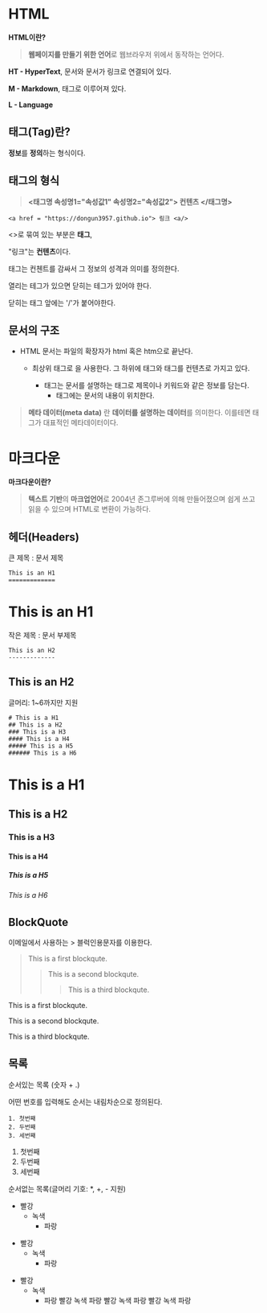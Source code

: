 # HTML

**HTML이란?**

> **웹페이지를 만들기 위한 언어**로 웹브라우저 위에서 동작하는 언어다.

**HT - HyperText**, 문서와 문서가 링크로 연결되어 있다.

**M - Markdown**, 태그로 이루어져 있다.

**L - Language**

## 태그(Tag)란?

**정보**를 **정의**하는 형식이다.

## 태그의 형식

> **<태그명 속성명1="속성값1" 속성명2="속성값2"> 컨텐츠 </태그명>**

```
<a href = "https://dongun3957.github.io"> 링크 <a/>
```

<>로 묶여 있는 부분은 **태그**,

"링크"는 **컨텐츠**이다.

태그는 컨첸트를 감싸서 그 정보의 성격과 의미를 정의한다.

열리는 테그가 있으면 닫히는 테그가 있어야 한다.

닫히는 태그 앞에는 '/'가 붙어야한다.

## 문서의 구조

* HTML 문서는 파일의 확장자가 html 혹은 htm으로 끝난다.

    * 최상위 태그로 <html>을 사용한다. 그 하위에 <head> 태그와 <body> 태그를 컨텐츠로 가지고 있다.
    
        * <head> 태그는 문서를 설명하는 태그로 제목이나 키워드와 같은 정보를 담는다.
    
            * <body> 태그에는 문서의 내용이 위치한다.

> **메타 데이터(meta data)** 란 **데이터를 설명하는 데이터**를 의미한다. 이를테면 태그가 대표적인 메타데이터이다.

# 마크다운

**마크다운이란?**

> **텍스트 기반**의 **마크업언어**로 2004년 존그루버에 의해 만들어졌으며 쉽게 쓰고 읽을 수 있으며 HTML로 변환이 가능하다.

## 헤더(Headers)

큰 제목 : 문서 제목

```
This is an H1
=============
```

# This is an H1

작은 제목 : 문서 부제목

```
This is an H2
-------------
```

## This is an H2

글머리: 1~6까지만 지원

```
# This is a H1
## This is a H2
### This is a H3
#### This is a H4
##### This is a H5
###### This is a H6
```

# This is a H1
## This is a H2
### This is a H3
#### This is a H4
##### This is a H5
###### This is a H6

## BlockQuote

이메일에서 사용하는 > 블럭인용문자를 이용한다.

> This is a first blockqute.
>	> This is a second blockqute.
>	>	> This is a third blockqute.

This is a first blockqute.

This is a second blockqute.

This is a third blockqute.

## 목록

순서있는 목록 (숫자 + .)

어떤 번호를 입력해도 순서는 내림차순으로 정의된다.

```
1. 첫번째
2. 두번째
3. 세번째
```

1. 첫번째
2. 두번째
3. 세번째

순서없는 목록(글머리 기호: *, +, - 지원)

* 빨강
  * 녹색
    * 파랑

+ 빨강
  + 녹색
    + 파랑

- 빨강
  - 녹색
    - 파랑
빨강
녹색
파랑
빨강
녹색
파랑
빨강
녹색
파랑
